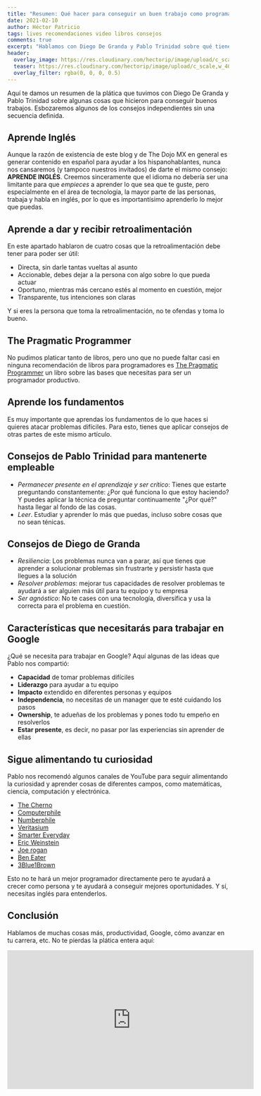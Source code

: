 ```yaml
---
title: "Resumen: Qué hacer para conseguir un buen trabajo como programador"
date: 2021-02-10
author: Héctor Patricio
tags: lives recomendaciones video libros consejos
comments: true
excerpt: "Hablamos con Diego De Granda y Pablo Trinidad sobre qué tienes que hacer para conseguir un buen trabajo en tecnología. Aquí tienes un resumen."
header:
  overlay_image: https://res.cloudinary.com/hectorip/image/upload/c_scale,w_1440/v1612938717/zgc1993-JyLpF2rn0e4-unsplash_eqxvhm.jpg
  teaser: https://res.cloudinary.com/hectorip/image/upload/c_scale,w_400/v1612938717/zgc1993-JyLpF2rn0e4-unsplash_eqxvhm.jpg
  overlay_filter: rgba(0, 0, 0, 0.5)
---
```


Aquí te damos un resumen de la plática que tuvimos con Diego De Granda y Pablo Trinidad sobre algunas cosas que hicieron para conseguir buenos trabajos. Esbozaremos algunos de los consejos independientes sin una secuencia definida.

## Aprende Inglés

Aunque la razón de existencia de este blog y de The Dojo MX en general es generar contenido en español para ayudar a los hispanohablantes, nunca nos cansaremos (y tampoco nuestros invitados) de darte el mismo consejo: **APRENDE INGLÉS**. Creemos sinceramente que el idioma no debería ser una limitante para que _empieces_ a aprender lo que sea que te guste, pero especialmente en el área de tecnología, la mayor parte de las personas, trabaja y habla en inglés, por lo que es importantísimo aprenderlo lo mejor que puedas.

## Aprende a dar y recibir retroalimentación

En este apartado hablaron de cuatro cosas que la retroalimentación debe tener para poder ser útil:

- Directa, sin darle tantas vueltas al asunto
- Accionable, debes dejar a la persona con algo sobre lo que pueda actuar
- Oportuno, mientras más cercano estés al momento en cuestión, mejor
- Transparente, tus intenciones son claras

Y si eres la persona que toma la retroalimentación, no te ofendas y toma lo bueno.

## The Pragmatic Programmer

No pudimos platicar tanto de libros, pero uno que no puede faltar casi en ninguna recomendación de libros para programadores es [The Pragmatic Programmer](https://pragprog.com/titles/tpp20/the-pragmatic-programmer-20th-anniversary-edition/) un libro sobre las bases que necesitas para ser un programador productivo.

## Aprende los fundamentos

Es muy importante que aprendas los fundamentos de lo que haces si quieres atacar problemas difíciles. Para esto, tienes que aplicar consejos de otras partes de este mismo artículo.
## Consejos de Pablo Trinidad para mantenerte empleable

* _Permanecer presente en el aprendizaje y ser crítico_: Tienes que estarte preguntando constantemente: ¿Por qué funciona lo que estoy haciendo? Y puedes aplicar la técnica de preguntar continuamente "¿Por qué?" hasta llegar al fondo de las cosas.
* _Leer_. Estudiar y aprender lo más que puedas, incluso sobre cosas que no sean ténicas.
## Consejos de Diego de Granda

* _Resiliencia_: Los problemas nunca van a parar, así que tienes que aprender a solucionar problemas sin frustrarte y persistir hasta que llegues a la solución
* _Resolver problemas_: mejorar tus capacidades de resolver problemas te ayudará a ser alguien más útil para tu equipo y tu empresa
* _Ser agnóstico_: No te cases con una tecnología, diversifica y usa la correcta para el problema en cuestión.

## Características que necesitarás para trabajar en Google

¿Qué se necesita para trabajar en Google? Aquí algunas de las ideas que Pablo nos compartió:

* **Capacidad** de tomar problemas difíciles
* **Liderazgo** para ayudar a tu equipo
* **Impacto** extendido en diferentes personas y equipos
* **Independencia**, no necesitas de un manager que te esté cuidando los pasos
* **Ownership**, te adueñas de los problemas y pones todo tu empeño en resolverlos
* **Estar presente**, es decir, no pasar por las experiencias sin aprender de ellas

## Sigue alimentando tu curiosidad

Pablo nos recomendó algunos canales de YouTube para seguir alimentando la curiosidad y aprender cosas de diferentes campos, como matemáticas, ciencia, computación y electrónica.

* [The Cherno](https://www.youtube.com/user/TheChernoProject)
* [Computerphile](https://www.youtube.com/user/Computerphile)
* [Numberphile](https://www.youtube.com/user/Numberphile)
* [Veritasium](https://www.youtube.com/user/1Veritasium)
* [Smarter Everyday](https://www.youtube.com/user/destinws2)
* [Eric Weinstein](https://www.youtube.com/user/nobani88)
* [Joe rogan](https://www.youtube.com/user/PowerfulJRE)
* [Ben Eater](https://www.youtube.com/user/eaterbc)
* [3Blue1Brown](https://www.youtube.com/channel/UCYO_jab_esuFRV4b17AJtAw)


Esto no te hará un mejor programador directamente pero te ayudará a crecer como persona y te ayudará a conseguir mejores oportunidades. Y sí, necesitas inglés para entenderlos.

## Conclusión

Hablamos de muchas cosas más, productividad, Google, cómo avanzar en tu carrera, etc. No te pierdas la plática entera aquí:

<iframe width="560" height="315" src="https://www.youtube.com/embed/mUfmVBaOmxM" frameborder="0" allow="accelerometer; autoplay; clipboard-write; encrypted-media; gyroscope; picture-in-picture" allowfullscreen></iframe>

